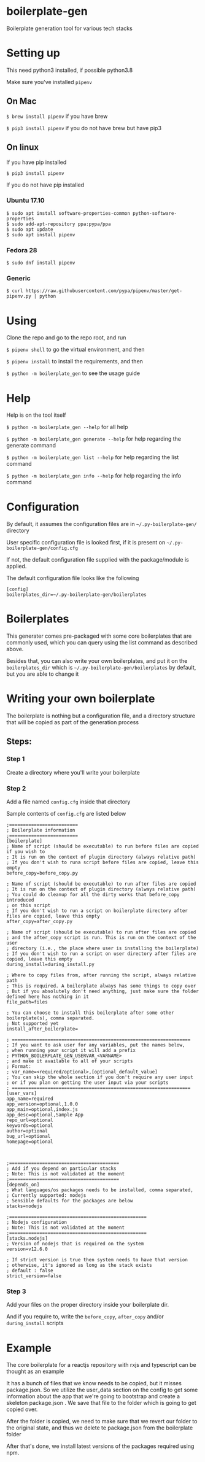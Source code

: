 # boilerplate-gen
Boilerplate generation tool for various tech stacks

# Setting up
This need python3 installed, if possible python3.8

Make sure you've installed `pipenv`

## On Mac
`$ brew install pipenv` if you have brew

`$ pip3 install pipenv` if you do not have brew but have pip3

## On linux

If you have pip installed

`$ pip3 install pipenv`

If you do not have pip installed

### Ubuntu 17.10

```
$ sudo apt install software-properties-common python-software-properties
$ sudo add-apt-repository ppa:pypa/ppa
$ sudo apt update
$ sudo apt install pipenv
```

### Fedora 28

`$ sudo dnf install pipenv`

### Generic

`$ curl https://raw.githubusercontent.com/pypa/pipenv/master/get-pipenv.py | python`


# Using

Clone the repo and go to the repo root, and run

`$ pipenv shell` to go the virtual environment, and then

`$ pipenv install` to install the requirements, and then

`$ python -m boilerplate_gen` to see the usage guide 



# Help

Help is on the tool itself

`$ python -m boilerplate_gen --help` for all help

`$ python -m boilerplate_gen generate --help` for help regarding the generate command

`$ python -m boilerplate_gen list --help` for help regarding the list command

`$ python -m boilerplate_gen info --help` for help regarding the info command


# Configuration

By default, it assumes the configuration files are in `~/.py-boilerplate-gen/` directory

User specific configuration file is looked first, if it is present on `~/.py-boilerplate-gen/config.cfg`

If not, the default configuration file supplied with the package/module is applied. 

The default configuration file looks like the following

```
[config]
boilerplates_dir=~/.py-boilerplate-gen/boilerplates
```

# Boilerplates

This generater comes pre-packaged with some core boilerplates that are commonly used, which you can query using the list command as described above.

Besides that, you can also write your own boilerplates, and put it on the `boilerplates_dir` which is `~/.py-boilerplate-gen/boilerplates` by default, but you are able to change it


# Writing your own boilerplate

The boilerplate is nothing but a configuration file, and a directory structure that will be copied as part of the generation process

## Steps:

### Step 1
Create a directory where you'll write your boilerplate

### Step 2

Add a file named `config.cfg` inside that directory

Sample contents of `config.cfg` are listed below

```
;=========================
; Boilerplate information
;=========================
[boilerplate]
; Name of script (should be executable) to run before files are copied if you wish to
; It is run on the context of plugin directory (always relative path)
; If you don't wish to runa script before files are copied, leave this empty
before_copy=before_copy.py

; Name of script (should be executable) to run after files are copied
; It is run on the context of plugin directory (always relative path)
; You could do cleanup for all the dirty works that before_copy introduced
; on this script
; If you don't wish to run a script on boilerplate directory after files are copied, leave this empty
after_copy=after_copy.py

; Name of script (should be executable) to run after files are copied
; and the after_copy script is run. This is run on the context of the user
; directory (i.e., the place where user is installing the boilerplate)
; If you don't wish to run a script on user directory after files are copied, leave this empty
during_install=during_install.py

; Where to copy files from, after running the script, always relative path
; This is required. A boilerplate always has some things to copy over
; But if you absolutely don't need anything, just make sure the folder defined here has nothing in it
file_path=files

; You can choose to install this boilerplate after some other boilerplate(s), comma separated.
; Not supported yet
install_after_boilerplate=

; =================================================================
; If you want to ask user for any variables, put the names below,
; when running your script it will add a prefix
; PYTHON_BOILERPLATE_GEN_USERVAR_<VARNAME>
; and make it available to all of your scripts
; Format:
; var_name=<required/optional>,[optional_default_value]
; You can skip the whole section if you don't require any user input
; or if you plan on getting the user input via your scripts
; =================================================================
[user_vars]
app_name=required
app_version=optional,1.0.0
app_main=optional,index.js
app_desc=optional,Sample App
repo_url=optional
keywords=optional
author=optional
bug_url=optional
homepage=optional



;========================================
; Add if you depend on particular stacks
; Note: This is not validated at the moment
;========================================
[depends_on]
; What languages/os packages needs to be installed, comma separated,
; Currently supported: nodejs
; Sensible defaults for the packages are below
stacks=nodejs

;==================================================
; Nodejs configuration
; Note: This is not validated at the moment
;==================================================
[stacks.nodejs]
; Version of nodejs that is required on the system
version=v12.6.0

; If strict version is true then system needs to have that version
; otherwise, it's ignored as long as the stack exists
; default : false
strict_version=false 
```

### Step 3 
Add your files on the proper directory inside your boilerplate dir.

And if you require to, write the `before_copy`, `after_copy` and/or `during_install` scripts


# Example

The core boilerplate for a reactjs repository with rxjs and typescript can be thought as an example

It has a bunch of files that we know needs to be copied, but it misses package.json. So we utilize the user_data section on the config
to get some information about the app that we're going to bootstrap and create a skeleton package.json . We save that file to
the folder which is going to get copied over.

After the folder is copied, we need to make sure that we revert our folder to the original state, and thus we delete te package.json from the boilerplate folder

After that's done, we install latest versions of the packages required using npm. 



